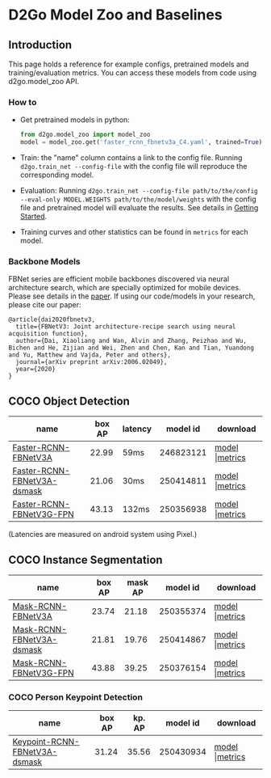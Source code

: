 # D2Go Model Zoo and Baselines

## Introduction

This page holds a reference for example configs, pretrained models and training/evaluation metrics. You can access these models from code using d2go.model_zoo API.

### How to

- Get pretrained models in python:

  ```python
  from d2go.model_zoo import model_zoo
  model = model_zoo.get('faster_rcnn_fbnetv3a_C4.yaml', trained=True)
  ```

- Train: the "name" column contains a link to the config file. Running `d2go.train_net --config-file` with the config file will reproduce the corresponding model.

- Evaluation: Running  `d2go.train_net --config-file path/to/the/config --eval-only MODEL.WEIGHTS path/to/the/model/weights` with the config file and pretrained model will evaluate the results. See details in [Getting Started](./demo/README.md).

- Training curves and other statistics can be found in `metrics` for each model.

### Backbone Models

FBNet series are efficient mobile backbones discovered via neural architecture search, which are specially optimized for mobile devices. Please see details in the [paper](https://arxiv.org/pdf/2006.02049.pdf). If using our code/models in your research, please cite our paper:

```
@article{dai2020fbnetv3,
  title={FBNetV3: Joint architecture-recipe search using neural acquisition function},
  author={Dai, Xiaoliang and Wan, Alvin and Zhang, Peizhao and Wu, Bichen and He, Zijian and Wei, Zhen and Chen, Kan and Tian, Yuandong and Yu, Matthew and Vajda, Peter and others},
  journal={arXiv preprint arXiv:2006.02049},
  year={2020}
}
```



## COCO Object Detection

| name                                                         | box AP | latency | model id  | download                                                     |
| ------------------------------------------------------------ | ------ | ------- | --------- | ------------------------------------------------------------ |
| [Faster-RCNN-FBNetV3A](./configs/faster_rcnn_fbnetv3a_C4.yaml) | 22.99  | 59ms    | 246823121 | [model](https://mobile-cv.s3-us-west-2.amazonaws.com/d2go/models/246823121/model_0479999.pth) \|[metrics](https://mobile-cv.s3-us-west-2.amazonaws.com/d2go/models/246823121/metrics.json) |
| [Faster-RCNN-FBNetV3A-dsmask](./configs/faster_rcnn_fbnetv3a_dsmask_C4.yaml) | 21.06  | 30ms    | 250414811 | [model](https://mobile-cv.s3-us-west-2.amazonaws.com/d2go/models/250414811/model_0399999.pth) \|[metrics](https://mobile-cv.s3-us-west-2.amazonaws.com/d2go/models/250414811/metrics.json) |
| [Faster-RCNN-FBNetV3G-FPN](./configs/faster_rcnn_fbnetv3g_fpn.yaml) | 43.13  | 132ms   | 250356938 | [model](https://mobile-cv.s3-us-west-2.amazonaws.com/d2go/models/250356938/model_0374999.pth) \|[metrics](https://mobile-cv.s3-us-west-2.amazonaws.com/d2go/models/250356938/metrics.json) |


(Latencies are measured on android system using Pixel.)

## COCO Instance Segmentation

| name                                                         | box AP | mask AP | model id  | download                                                     |
| ------------------------------------------------------------ | ------ | ------- | --------- | ------------------------------------------------------------ |
| [Mask-RCNN-FBNetV3A](./configs/mask_rcnn_fbnetv3a_C4.yaml)   | 23.74  | 21.18   | 250355374 | [model](https://mobile-cv.s3-us-west-2.amazonaws.com/d2go/models/250355374/model_0479999.pth) \|[metrics](https://mobile-cv.s3-us-west-2.amazonaws.com/d2go/models/250355374/metrics.json) |
| [Mask-RCNN-FBNetV3A-dsmask](./configs/mask_rcnn_fbnetv3a_dsmask_C4.yaml) | 21.81  | 19.76   | 250414867 | [model](https://mobile-cv.s3-us-west-2.amazonaws.com/d2go/models/250414867/model_0399999.pth) \|[metrics](https://mobile-cv.s3-us-west-2.amazonaws.com/d2go/models/250414867/metrics.json) |
| [Mask-RCNN-FBNetV3G-FPN](./configs/mask_rcnn_fbnetv3g_fpn.yaml) | 43.88  | 39.25   | 250376154 | [model](https://mobile-cv.s3-us-west-2.amazonaws.com/d2go/models/250376154/model_0404999.pth) \|[metrics](https://mobile-cv.s3-us-west-2.amazonaws.com/d2go/models/250376154/metrics.json) |

### COCO Person Keypoint Detection

| name                                                         | box AP | kp. AP | model id  | download                                                     |
| ------------------------------------------------------------ | ------ | ------ | --------- | ------------------------------------------------------------ |
| [Keypoint-RCNN-FBNetV3A-dsmask](./configs/keypoint_rcnn_fbnetv3a_dsmask_C4.yaml) | 31.24  | 35.56  | 250430934 | [model](https://mobile-cv.s3-us-west-2.amazonaws.com/d2go/models/250430934/model_0389999.pth) \|[metrics](https://mobile-cv.s3-us-west-2.amazonaws.com/d2go/models/250430934/metrics.json) |


